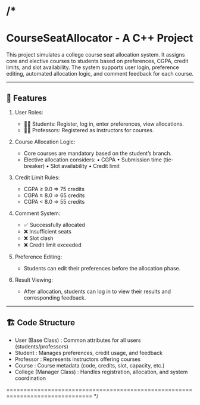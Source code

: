 /*
===============================================================================
  CourseSeatAllocator - A C++ Project
===============================================================================

This project simulates a college course seat allocation system. It assigns 
core and elective courses to students based on preferences, CGPA, credit limits, 
and slot availability. The system supports user login, preference editing, 
automated allocation logic, and comment feedback for each course.

-------------------------------------------------------------------------------
🚀 Features
-------------------------------------------------------------------------------
1. User Roles:
   - 🧑‍🎓 Students: Register, log in, enter preferences, view allocations.
   - 👨‍🏫 Professors: Registered as instructors for courses.

2. Course Allocation Logic:
   - Core courses are mandatory based on the student’s branch.
   - Elective allocation considers:
       • CGPA
       • Submission time (tie-breaker)
       • Slot availability
       • Credit limit

3. Credit Limit Rules:
   - CGPA ≥ 9.0  ⇒ 75 credits
   - CGPA ≥ 8.0  ⇒ 65 credits
   - CGPA < 8.0  ⇒ 55 credits

4. Comment System:
   - ✅ Successfully allocated
   - ❌ Insufficient seats
   - ❌ Slot clash
   - ❌ Credit limit exceeded

5. Preference Editing:
   - Students can edit their preferences before the allocation phase.

6. Result Viewing:
   - After allocation, students can log in to view their results and 
     corresponding feedback.

-------------------------------------------------------------------------------
🏗️ Code Structure
-------------------------------------------------------------------------------
- User (Base Class)         : Common attributes for all users (students/professors)
- Student                   : Manages preferences, credit usage, and feedback
- Professor                 : Represents instructors offering courses
- Course                    : Course metadata (code, credits, slot, capacity, etc.)
- College (Manager Class)   : Handles registration, allocation, and system coordination

===============================================================================
*/
